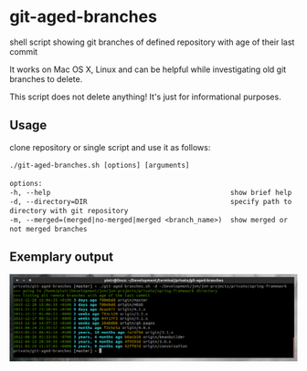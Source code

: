 git-aged-branches
=================
shell script showing git branches of defined repository with age of their last commit

It works on Mac OS X, Linux and can be helpful while investigating old git branches to delete.

This script does not delete anything! It's just for informational purposes.

Usage
-----

clone repository or single script and use it as follows:

```
./git-aged-branches.sh [options] [arguments]
 
options:
-h, --help                                            show brief help
-d, --directory=DIR                                   specify path to directory with git repository
-m, --merged=(merged|no-merged|merged <branch_name>)  show merged or not merged branches
```

Exemplary output
----------------

![Screenshot](https://github.com/pwittchen/git-aged-branches/blob/master/screenshot.png)
